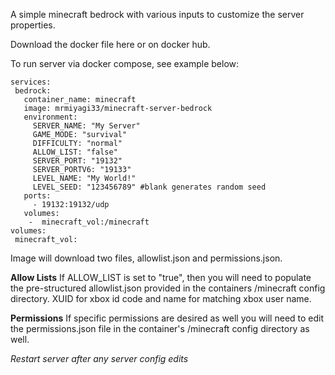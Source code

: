 A simple minecraft bedrock with various inputs to customize the server properties.

Download the docker file here or on docker hub.

To run server via docker compose, see example below:
 ```
services:
  bedrock:
    container_name: minecraft
    image: mrmiyagi33/minecraft-server-bedrock
    environment:
      SERVER_NAME: "My Server"
      GAME_MODE: "survival"
      DIFFICULTY: "normal"
      ALLOW_LIST: "false"
      SERVER_PORT: "19132"
      SERVER_PORTV6: "19133"
      LEVEL_NAME: "My World!"
      LEVEL_SEED: "123456789" #blank generates random seed
    ports:
      - 19132:19132/udp
    volumes:
     -  minecraft_vol:/minecraft
volumes:
  minecraft_vol:
 ```
Image will download two files, allowlist.json and permissions.json.

**Allow Lists**
If ALLOW_LIST is set to "true", then you will need to populate the pre-structured allowlist.json provided in the 
containers /minecraft config directory. XUID for xbox id code and name for matching xbox user name. 

**Permissions**
If specific permissions are desired as well you will need to edit the permissions.json file
in the container's /minecraft config directory as well.

*Restart server after any server config edits*
